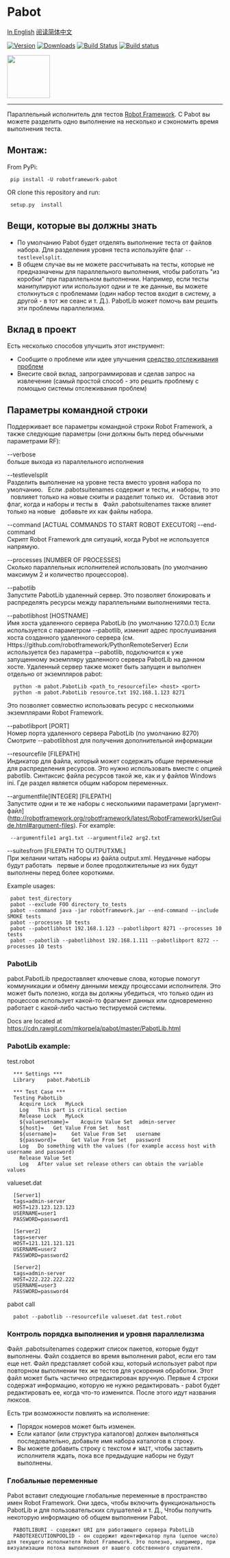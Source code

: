 # Pabot

[In English](README.md)
[阅读简体中文](README_zh.md)

[![Version](https://img.shields.io/pypi/v/robotframework-pabot.svg)](https://pypi.python.org/pypi/robotframework-pabot)
[![Downloads](http://pepy.tech/badge/robotframework-pabot)](http://pepy.tech/project/robotframework-pabot)
[![Build Status](https://travis-ci.org/mkorpela/pabot.svg?branch=master)](https://travis-ci.org/mkorpela/pabot)
[![Build status](https://ci.appveyor.com/api/projects/status/5g52rkflbtfw2anb/branch/master?svg=true)](https://ci.appveyor.com/project/mkorpela/pabot/branch/master)


<img src="https://raw.githubusercontent.com/mkorpela/pabot/master/pabot.png" width="100">

----

Параллельный исполнитель для тестов [Robot Framework](http://www.robotframework.org). С Pabot вы можете разделить одно выполнение на несколько и сэкономить время выполнения теста.

## Монтаж:

From PyPi:

     pip install -U robotframework-pabot

OR clone this repository and run:

     setup.py  install

## Вещи, которые вы должны знать

   - По умолчанию Pabot будет отделять выполнение теста от файлов набора. Для разделения уровня теста используйте флаг ```--testlevelsplit```.
   - В общем случае вы не можете рассчитывать на тесты, которые не предназначены для параллельного выполнения, чтобы работать "из коробки" при параллельном выполнении. Например, если тесты манипулируют или используют одни и те же данные, вы можете столкнуться с проблемами (один набор тестов входит в систему, а другой - в тот же сеанс и т. Д.). PabotLib может помочь вам решить эти проблемы параллелизма.

## Вклад в проект

Есть несколько способов улучшить этот инструмент:

   - Сообщите о проблеме или идее улучшения [средство отслеживания проблем](https://github.com/mkorpela/pabot/issues)
   - Внесите свой вклад, запрограммировав и сделав запрос на извлечение (самый простой способ - это решить проблему с помощью системы отслеживания проблем)

## Параметры командной строки

Поддерживает все параметры командной строки Robot Framework, а также следующие параметры (они должны быть перед обычными параметрами RF):

--verbose     
  больше выхода из параллельного исполнения

--testlevelsplit          
  Разделить выполнение на уровне теста вместо уровня набора по умолчанию.
  Если .pabotsuitenames содержит и тесты, и наборы, то это
  повлияет только на новые сюиты и разделит только их.
  Оставив этот флаг, когда и наборы и тесты в
  Файл .pabotsuitenames также влияет только на новые
  добавьте их как файлы набора.

--command [ACTUAL COMMANDS TO START ROBOT EXECUTOR] --end-command    
  Скрипт Robot Framework для ситуаций, когда Pybot не используется напрямую.

--processes   [NUMBER OF PROCESSES]          
  Сколько параллельных исполнителей использовать (по умолчанию максимум 2 и количество процессоров).

--pabotlib          
  Запустите PabotLib удаленный сервер. Это позволяет блокировать и распределять ресурсы между параллельными выполнениями теста.

--pabotlibhost   [HOSTNAME]          
  Имя хоста удаленного сервера PabotLib (по умолчанию 127.0.0.1)
  Если используется с параметром --pabotlib, изменит адрес прослушивания хоста созданного удаленного сервера (см. Https://github.com/robotframework/PythonRemoteServer)
  Если используется без параметра --pabotlib, подключится к уже запущенному экземпляру удаленного сервера PabotLib на данном хосте. Удаленный сервер также может быть запущен и выполнен отдельно от экземпляров pabot:
  
      python -m pabot.PabotLib <path_to_resourcefile> <host> <port>
      python -m pabot.PabotLib resource.txt 192.168.1.123 8271
  
  Это позволяет совместно использовать ресурс с несколькими экземплярами Robot Framework.

--pabotlibport   [PORT]          
  Номер порта удаленного сервера PabotLib (по умолчанию 8270)
  Смотрите --pabotlibhost для получения дополнительной информации

--resourcefile   [FILEPATH]          
  Индикатор для файла, который может содержать общие переменные для распределения ресурсов. Это нужно использовать вместе с опцией pabotlib. Синтаксис файла ресурсов такой же, как и у файлов Windows ini. Где раздел является общим набором переменных.

--argumentfile[INTEGER]   [FILEPATH]          
  Запустите одни и те же наборы с несколькими параметрами [аргумент-файл] (http://robotframework.org/robotframework/latest/RobotFrameworkUserGuide.html#argument-files).
  For example:

     --argumentfile1 arg1.txt --argumentfile2 arg2.txt

--suitesfrom   [FILEPATH TO OUTPUTXML]          
  При желании читать наборы из файла output.xml. Неудачные наборы будут работать
  первые и более продолжительные из них будут выполнены перед более короткими.

Example usages:

     pabot test_directory
     pabot --exclude FOO directory_to_tests
     pabot --command java -jar robotframework.jar --end-command --include SMOKE tests
     pabot --processes 10 tests
     pabot --pabotlibhost 192.168.1.123 --pabotlibport 8271 --processes 10 tests
     pabot --pabotlib --pabotlibhost 192.168.1.111 --pabotlibport 8272 --processes 10 tests

### PabotLib

pabot.PabotLib предоставляет ключевые слова, которые помогут коммуникации и обмену данными между процессами исполнителя.
Это может быть полезно, когда вы должны убедиться, что только один из процессов использует какой-то фрагмент данных или одновременно работает с какой-либо частью тестируемой системы.

Docs are located at https://cdn.rawgit.com/mkorpela/pabot/master/PabotLib.html

### PabotLib example:

test.robot

      *** Settings ***
      Library    pabot.PabotLib
      
      *** Test Case ***
      Testing PabotLib
        Acquire Lock   MyLock
        Log   This part is critical section
        Release Lock   MyLock
        ${valuesetname}=    Acquire Value Set  admin-server
        ${host}=   Get Value From Set   host
        ${username}=     Get Value From Set   username
        ${password}=     Get Value From Set   password
        Log   Do something with the values (for example access host with username and password)
        Release Value Set
        Log   After value set release others can obtain the variable values

valueset.dat

      [Server1]
      tags=admin-server
      HOST=123.123.123.123
      USERNAME=user1
      PASSWORD=password1
      
      [Server2]
      tags=server
      HOST=121.121.121.121
      USERNAME=user2
      PASSWORD=password2

      [Server2]
      tags=admin-server
      HOST=222.222.222.222
      USERNAME=user3
      PASSWORD=password4


pabot call

      pabot --pabotlib --resourcefile valueset.dat test.robot

### Контроль порядка выполнения и уровня параллелизма

Файл .pabotsuitenames содержит список пакетов, которые будут выполнены.
Файл создается во время выполнения pabot, если его там еще нет.
Файл представляет собой кэш, который использует pabot при повторном выполнении тех же тестов для ускорения обработки.
Этот файл может быть частично отредактирован вручную.
Первые 4 строки содержат информацию, которую не нужно редактировать - pabot будет редактировать ее, когда что-то изменится.
После этого идут названия люксов. 

Есть три возможности повлиять на исполнение:

  * Порядок номеров может быть изменен.
  * Если каталог (или структура каталогов) должен выполняться последовательно, добавьте имя набора каталогов в строку.
  * Вы можете добавить строку с текстом `# WAIT`, чтобы заставить исполнителя ждать, пока все предыдущие наборы не будут выполнены.

### Глобальные переменные

Pabot вставит следующие глобальные переменные в пространство имен Robot Framework. Они здесь, чтобы включить функциональность PabotLib и для пользовательских слушателей и т. Д., Чтобы получить некоторую информацию об общем выполнении Pabot.

      PABOTLIBURI - содержит URI для работающего сервера PabotLib
      PABOTEXECUTIONPOOLID - он содержит идентификатор пула (целое число) для текущего исполнителя Robot Framework. Это полезно, например, при визуализации потока выполнения от вашего собственного слушателя.
 
